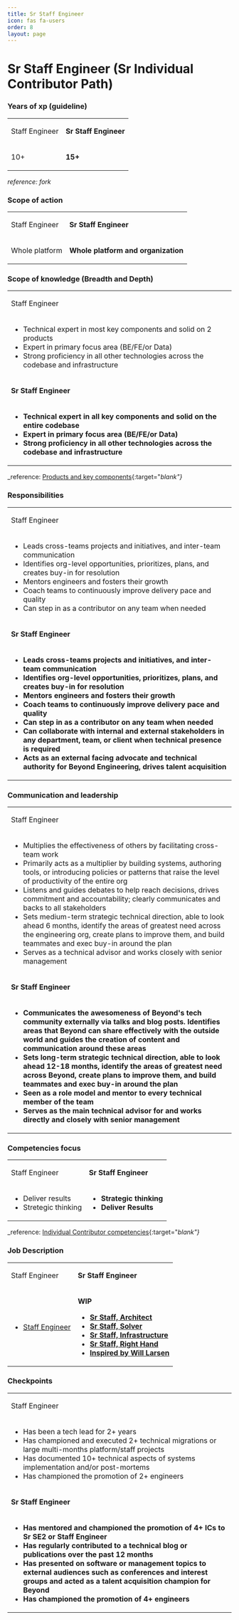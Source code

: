 ```yaml
---
title: Sr Staff Engineer
icon: fas fa-users
order: 8
layout: page
---
```


# Sr Staff Engineer (Sr Individual Contributor Path)
### Years of xp (guideline)
<table  markdown="1">
<tr>
<td>

Staff Engineer

</td>
<td style="font-weight:bold">

Sr Staff Engineer

</td>
</tr>
<tr>
<td  markdown="1">

10+

</td>
<td  markdown="1" style="font-weight:bold">

15+

</td>
</tr>
</table>


_reference: fork_

### Scope of action
<table  markdown="1">
<tr>
<td>

Staff Engineer

</td>
<td style="font-weight:bold">

Sr Staff Engineer

</td>
</tr>
<tr>
<td  markdown="1">

Whole platform

</td>
<td  markdown="1" style="font-weight:bold">

Whole platform and organization

</td>
</tr>
</table>


### Scope of knowledge (Breadth and Depth)
<table  markdown="1">
<tr><td>

Staff Engineer

</td></tr>
<tr><td  markdown="1">

- Technical expert in most key components and solid on 2 products
- Expert in primary focus area (BE/FE/or Data)
- Strong proficiency in all other technologies across the codebase and infrastructure

</td></tr>
<tr><td style="font-weight:bold">

Sr Staff Engineer

</td></tr>
<tr><td markdown="1" style="font-weight:bold">

- Technical expert in all key components and solid on the entire codebase
- Expert in primary focus area (BE/FE/or Data)
- Strong proficiency in all other technologies across the codebase and infrastructure

</td></tr>
</table>


_reference: [Products and key components](https://app.tettra.co/teams/beyondpricing/pages/platform-products-and-key-components){:target="_blank"}_

### Responsibilities
<table  markdown="1">
<tr><td>

Staff Engineer

</td></tr>
<tr><td  markdown="1">

- Leads cross-teams projects and initiatives, and inter-team communication
- Identifies org-level opportunities, prioritizes, plans, and creates buy-in for resolution
- Mentors engineers and fosters their growth
- Coach teams to continuously improve delivery pace and quality
- Can step in as a contributor on any team when needed

</td></tr>
<tr><td style="font-weight:bold">

Sr Staff Engineer

</td></tr>
<tr><td markdown="1" style="font-weight:bold">

- Leads cross-teams projects and initiatives, and inter-team communication
- Identifies org-level opportunities, prioritizes, plans, and creates buy-in for resolution
- Mentors engineers and fosters their growth
- Coach teams to continuously improve delivery pace and quality
- Can step in as a contributor on any team when needed
- Can collaborate with internal and external stakeholders in any department, team, or client when technical presence is required
- Acts as an external facing advocate and technical authority for Beyond Engineering, drives talent acquisition

</td></tr>
</table>


### Communication and leadership
<table  markdown="1">
<tr><td>

Staff Engineer

</td></tr>
<tr><td  markdown="1">

- Multiplies the effectiveness of others by facilitating cross-team work
- Primarily acts as a multiplier by building systems, authoring tools, or introducing policies or patterns that raise the level of productivity of the entire org
- Listens and guides debates to help reach decisions, drives commitment and accountability; clearly communicates and backs to all stakeholders
- Sets medium-term strategic technical direction, able to look ahead 6 months, identify the areas of greatest need across the engineering org, create plans to improve them, and build teammates and exec buy-in around the plan
- Serves as a technical advisor and works closely with senior management

</td></tr>
<tr><td style="font-weight:bold">

Sr Staff Engineer

</td></tr>
<tr><td markdown="1" style="font-weight:bold">

- Communicates the awesomeness of Beyond's tech community externally via talks and blog posts. Identifies areas that Beyond can share effectively with the outside world and guides the creation of content and communication around these areas
- Sets long-term strategic technical direction, able to look ahead 12-18 months, identify the areas of greatest need across Beyond, create plans to improve them, and build teammates and exec buy-in around the plan
- Seen as a role model and mentor to every technical member of the team
- Serves as the main technical advisor for and works directly and closely with senior management

</td></tr>
</table>


### Competencies focus
<table  markdown="1">
<tr>
<td>

Staff Engineer

</td>
<td style="font-weight:bold">

Sr Staff Engineer

</td>
</tr>
<tr>
<td  markdown="1">

- Deliver results
- Stretegic thinking

</td>
<td  markdown="1" style="font-weight:bold">

- Strategic thinking
- Deliver Results

</td>
</tr>
</table>


_reference: [Individual Contributor competencies](https://app.tettra.co/teams/beyondpricing/pages/individual-contributor-competencies-and-trainings){:target="_blank"}_

### Job Description
<table  markdown="1">
<tr>
<td>

Staff Engineer

</td>
<td style="font-weight:bold">

Sr Staff Engineer

</td>
</tr>
<tr>
<td  markdown="1">

- [Staff Engineer](https://docs.google.com/document/d/1dLLqO80JTQIHFotMTEjhoZg_kX8QqRi6NhxGJWPYPOw/edit)

</td>
<td  markdown="1" style="font-weight:bold">

WIP
- [Sr Staff, Architect](https://docs.google.com/document/d/1dLLqO80JTQIHFotMTEjhoZg_kX8QqRi6NhxGJWPYPOw/edit)
- [Sr Staff, Solver](https://docs.google.com/document/d/1dLLqO80JTQIHFotMTEjhoZg_kX8QqRi6NhxGJWPYPOw/edit)
- [Sr Staff, Infrastructure](https://docs.google.com/document/d/1dLLqO80JTQIHFotMTEjhoZg_kX8QqRi6NhxGJWPYPOw/edit)
- [Sr Staff, Right Hand](https://docs.google.com/document/d/1dLLqO80JTQIHFotMTEjhoZg_kX8QqRi6NhxGJWPYPOw/edit)
- [Inspired by Will Larsen](https://lethain.com/staff-engineer-archetypes/)

</td>
</tr>
</table>


### Checkpoints
<table  markdown="1">
<tr><td>

Staff Engineer

</td></tr>
<tr><td  markdown="1">

- Has been a tech lead for 2+ years
- Has championed and executed 2+ technical migrations or large multi-months platform/staff projects
- Has documented 10+ technical aspects of systems implementation and/or post-mortems
- Has championed the promotion of 2+ engineers

</td></tr>
<tr><td style="font-weight:bold">

Sr Staff Engineer

</td></tr>
<tr><td markdown="1" style="font-weight:bold">

- Has mentored and championed the promotion of 4+ ICs to Sr SE2 or Staff Engineer
- Has regularly contributed to a technical blog or publications over the past 12 months
- Has presented on software or management topics to external audiences such as conferences and interest groups and acted as a talent acquisition champion for Beyond
- Has championed the promotion of 4+ engineers

</td></tr>
</table>


